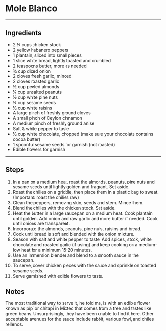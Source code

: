 # Mole Blanco

---

## Ingredients

* 2 ¼ cups chicken stock
* 2 yellow habanero peppers
* 1 plantain, sliced into small pieces
* 1 slice white bread, lightly toasted and crumbled
* 2 teaspoons butter, more as needed
* ¾ cup diced onion
* 2 cloves fresh garlic, minced
* 2 cloves roasted garlic 
* ½ cup peeled almonds
* ¼ cup unsalted peanuts
* ½ cup white pine nuts
* ¼ cup sesame seeds
* ½ cup white raisins
* A large pinch of freshly ground cloves
* A small pinch of Ceylon cinnamon
* A medium pinch of freshly ground anise
* Salt & white pepper to taste
* ½ cup white chocolate, chopped (make sure your chocolate contains cocoa butter)
* 1 spoonful sesame seeds for garnish (not roasted)
* Edible flowers for garnish


---

## Steps

1.  In a pan on a medium heat, roast the almonds, peanuts, pine nuts and sesame seeds until lightly golden and fragrant. Set aside.
2.  Roast the chilies on a griddle, then place them in a plastic bag to sweat. (Important: roast the chilies raw)
3.  Clean the peppers, removing skin, seeds and stem. Mince them.
4.  Blend the chilies with the chicken stock. Set aside.
5.  Heat the butter in a large saucepan on a medium heat. Cook plantain until golden. Add onion and raw garlic and more butter if needed. Cook until onions are transparent.
6.  Incorporate the almonds, peanuts, pine nuts, raisins and bread.
7.  Cook until bread is soft and blended with the onion mixture.
8.  Season with salt and white pepper to taste. Add spices, stock, white chocolate and roasted garlic (if using) and keep cooking on a medium-low heat for a minimum 15-20 minutes.
9.  Use an immersion blender and blend to a smooth sauce in the saucepan.
10.  To serve, cover chicken pieces with the sauce and sprinkle on toasted sesame seeds.
11.  Serve garnished with edible flowers to taste.

## Notes

The most traditional way to serve it, he told me, is with an edible flower known as pípí or chitapí in Mixtec that comes from a tree and tastes like green beans. Unsurprisingly, they have been unable to find it here. Other acceptable avenues for the sauce include rabbit, various fowl, and chiles rellenos.
